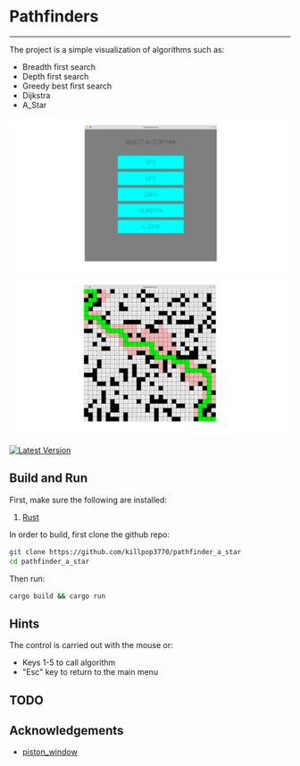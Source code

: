 # Pathfinders

---

The project is a simple visualization of algorithms such as:
- Breadth first search
- Depth first search
- Greedy best first search
- Dijkstra
- A_Star


[//]: # (<p float="left">)

[//]: # (  <img src="./assets/menu.png" width="50%" />)

[//]: # (  <img src="./assets/astar.png" width="50%" />)

[//]: # (</p>)


![Image1](./assets/menu.png) ![Image2](./assets/astar.png) 


[![Latest Version](https://img.shields.io/github/v/tag/killpop3770/pathfinder_a_star?sort=semver&label=version)](https://github.com/killpop3770/pathfinder_a_star)

## Build and Run

First, make sure the following are installed: 
1. [Rust](https://www.rust-lang.org/tools/install)

In order to build, first clone the github repo: 

```sh
git clone https://github.com/killpop3770/pathfinder_a_star
cd pathfinder_a_star
```

Then run:

```sh
cargo build && cargo run
```

## Hints

The control is carried out with the mouse or: 
- Keys 1-5 to call algorithm
- "Esc" key to return to the main menu

## TODO

## Acknowledgements
- [piston_window](https://github.com/PistonDevelopers/piston_window)